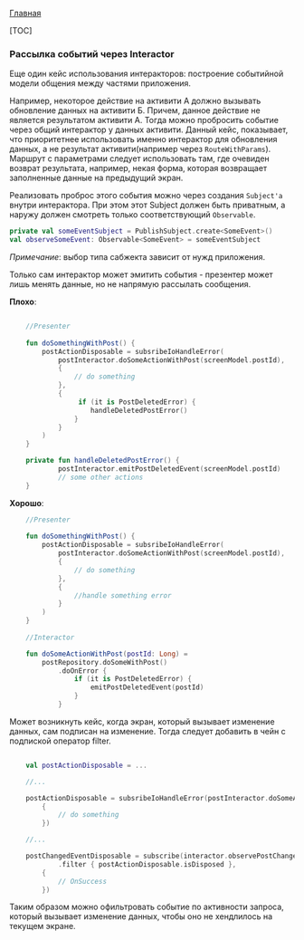 [Главная](../main.md)

[TOC]

### Рассылка событий через Interactor

Еще один кейс использования интеракторов: построение событийной модели общения
между частями приложения.

Например, некоторое действие на активити А должно вызывать обновление
данных на активити Б. Причем, данное действие не является результатом активити А.
Тогда можно пробросить событие через общий интерактор у данных активити.
Данный кейс, показывает, что приоритетнее использовать именно интерактор для
обновления данных, а не результат активити(например через `RouteWithParams`).
Маршрут с параметрами следует использовать там, где очевиден возврат результата, например,
некая форма, которая возвращает заполненные данные на предыдущий экран.

Реализовать проброс этого события можно через создания `Subject'а` внутри
интерактора. При этом этот Subject должен быть приватным, а наружу должен
смотреть только соответствующий `Observable`.

``` kotlin
private val someEventSubject = PublishSubject.create<SomeEvent>()
val observeSomeEvent: Observable<SomeEvent> = someEventSubject
```

*Примечание*: выбор типа сабжекта зависит от нужд приложения.

Только сам интерактор может эмитить события - презентер может лишь менять данные,
но не напрямую рассылать сообщения.

**Плохо**:

```kotlin

    //Presenter
    
    fun doSomethingWithPost() {
        postActionDisposable = subsribeIoHandleError(
            postInteractor.doSomeActionWithPost(screenModel.postId),
            {
                // do something
            },
            {
                 if (it is PostDeletedError) {
                    handleDeletedPostError()
                }
            }
        )
    }

    private fun handleDeletedPostError() {
            postInteractor.emitPostDeletedEvent(screenModel.postId)
            // some other actions
    }

```

**Хорошо**:

```kotlin
    //Presenter
    
    fun doSomethingWithPost() {
        postActionDisposable = subsribeIoHandleError(
            postInteractor.doSomeActionWithPost(screenModel.postId),
            {
                // do something
            },
            {
                //handle something error
            }
        )
    }
    
    //Interactor

    fun doSomeActionWithPost(postId: Long) =
        postRepository.doSomeWithPost()
            .doOnError {
                if (it is PostDeletedError) {
                    emitPostDeletedEvent(postId)
                }
            }

```

Может возникнуть кейс, когда экран, который вызывает изменение данных, сам
подписан на изменение. Тогда следует добавить в чейн с подпиской оператор filter.

``` kotlin

    val postActionDisposable = ...

    //...

    postActionDisposable = subsribeIoHandleError(postInteractor.doSomeActionWithPost(screenModel.postId),
        {
            // do something
        })

    //...

    postChangedEventDisposable = subscribe(interactor.observePostChangedEvent
            .filter { postActionDisposable.isDisposed },
        {
            // OnSuccess
        })
```

Таким образом можно офильтровать событие по активности запроса, который вызывает
изменение данных, чтобы оно не хендлилось на текущем экране.